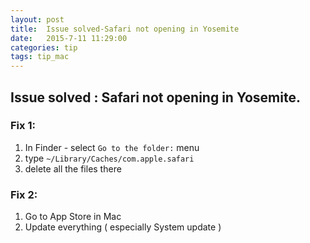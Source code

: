 ```yaml
---
layout: post  
title:  Issue solved-Safari not opening in Yosemite  
date:   2015-7-11 11:29:00  
categories: tip  
tags: tip_mac
---
```

## Issue solved : Safari not opening in Yosemite.
### Fix 1: 

1. In Finder -  select `Go to the folder:` menu
2. type `~/Library/Caches/com.apple.safari`
3. delete all the files there

### Fix 2:

1. Go to App Store in Mac
2. Update everything ( especially System update )


